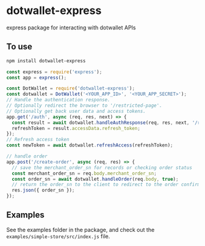 # dotwallet-express

express package for interacting with dotwallet APIs

## To use

```bash
npm install dotwallet-express
```

```js
const express = require('express');
const app = express();

const DotWallet = require('dotwallet-express');
const dotwallet = DotWallet('<YOUR_APP_ID>', '<YOUR_APP_SECRET>');
// Handle the authentication response.
// Optionally redirect the browser to '/restricted-page'.
// Optionally get back user data and access tokens.
app.get('/auth', async (req, res, next) => {
  const result = await dotwallet.handleAuthResponse(req, res, next, '/restricted-page');
  refreshToken = result.accessData.refresh_token;
});
// Refresh access token
const newToken = await dotwallet.refreshAccess(refreshToken);

// handle order
app.post('/create-order', async (req, res) => {
  // save the merchant_order_sn for records or checking order status
  const merchant_order_sn = req.body.merchant_order_sn;
  const order_sn = await dotwallet.handleOrder(req.body, true);
  // return the order_sn to the client to redirect to the order confirmation page
  res.json({ order_sn });
});
```

## Examples

See the examples folder in the package, and check out the `examples/simple-store/src/index.js` file.

